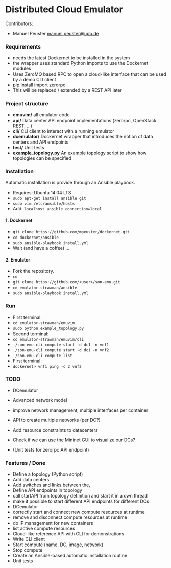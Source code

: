 # Distributed Cloud Emulator

Contributors:

* Manuel Peuster <manuel.peuster@upb.de>


### Requirements
* needs the latest Dockernet to be installed in the system
 * the wrapper uses standard Python imports to use the Dockernet modules
* Uses ZeroMQ based RPC to open a cloud-like interface that can be used by a demo CLI client
 * pip install import zerorpc
 * This will be replaced / extended by a REST API later

### Project structure
* **emuvim/** all emulator code 
 * **api/** Data center API endpoint implementations (zerorpc, OpenStack REST, ...)
 * **cli/** CLI client to interact with a running emulator
 * **dcemulator/** Dockernet wrapper that introduces the notion of data centers and API endpoints
 * **test/** Unit tests
 * **example_topology.py** An example topology script to show how topologies can be specified

### Installation
Automatic installation is provide through an Ansible playbook.
* Requires: Ubuntu 14.04 LTS
* `sudo apt-get install ansible git`
* `sudo vim /etc/ansible/hosts`
* Add: `localhost ansible_connection=local`

#### 1. Dockernet
* `git clone https://github.com/mpeuster/dockernet.git`
* `cd dockernet/ansible`
* `sudo ansible-playbook install.yml`
* Wait (and have a coffee) ...

#### 2. Emulator
* Fork the repository.
* `cd`
* `git clone https://github.com/<user>/son-emu.git`
* `cd emulator-strawman/ansible`
* `sudo ansible-playbook install.yml`


### Run
* First terminal:
 * `cd emulator-strawman/emuvim`
 * `sudo python example_topology.py`
* Second terminal:
 * `cd emulator-strawman/emuvim/cli`
 * `./son-emu-cli compute start -d dc1 -n vnf1`
 * `./son-emu-cli compute start -d dc1 -n vnf2`
 * `./son-emu-cli compute list`
* First terminal:
 * `dockernet> vnf1 ping -c 2 vnf2`


### TODO
* DCemulator
 * Advanced network model
  * improve network management, multiple interfaces per container
  * API to create multiple networks (per DC?)


* Add resource constraints to datacenters
* Check if we can use the Mininet GUI to visualize our DCs?
* (Unit tests for zerorpc API endpoint)


### Features / Done
* Define a topology (Python script)
 * Add data centers
 * Add switches and links between the,
* Define API endpoints in topology
 * call startAPI from topology definition and start it in a own thread
 * make it possible to start different API endpoints for different DCs
* DCemulator
 * correctly start and connect new compute resources at runtime
 * remove and disconnect compute resources at runtime
 * do IP management for new containers
 * list active compute resources
* Cloud-like reference API with CLI for demonstrations
 * Write CLI client
 * Start compute (name, DC, image, network)
 * Stop compute
* Create an Ansible-based automatic installation routine
* Unit tests
